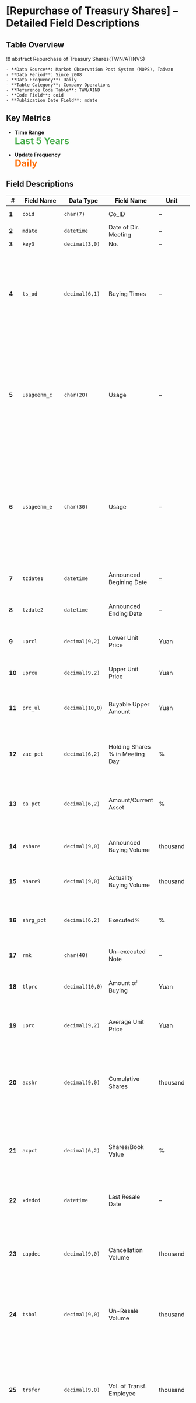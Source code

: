 # [Repurchase of Treasury Shares] – Detailed Field Descriptions


## Table Overview

!!! abstract
    Repurchase of Treasury Shares(TWN/ATINVS)

    - **Data Source**: Market Observation Post System (MOPS), Taiwan
    - **Data Period**: Since 2008
    - **Data Frequency**: Daily
    - **Table Category**: Company Operations
    - **Reference Code Table**: TWN/AIND
    - **Code Field**: coid
    - **Publication Date Field**: mdate


## Key Metrics

<div class="grid cards" markdown>

<!-- -   __Number of Records__

    ---

    Over 5,799 -->

- __Time Range__  
  **<span style="font-size: 1.8em; color: #4caf50;">Last 5 Years</span>**

- __Update Frequency__  
  **<span style="font-size: 1.8em; color: #ff6d00;">Daily</span>**

</div>


## Field Descriptions

| **#** | Field Name     | Data Type       | Field Name                     | Unit | Description                                                                                  |
|-------|----------------|------------------|-----------------------------------------|------|----------------------------------------------------------------------------------------------|
| **1**  | `coid`         | `char(7)`        | Co_ID                             | –    | Company Code code                                                                          |
| **2**  | `mdate`        | `datetime`       | Date of Dir. Meeting                      | –    | Date of Board Meeting                                                         |
| **3**  | `key3`         | `decimal(3,0)`   | No.                          | –    | Serial Number                                                                              |
| **4**  | `ts_od`        | `decimal(6,1)`   | Buying Times                       | –    | Number of Buyback as Resolved by Board, Decimal Places for Non-Regular Treasury Stock Announcement (Major Information or Financial Report)                                                     |
| **5**  | `usageenm_c`   | `char(20)`       | Usage                     | –    | Purpose of Buyback: Transfer to Employees, Merger Acceptance, Buyback for Cancellation, Equity Conversion, Transfer Convertible Bonds, Stock Option Conversion                      |
| **6**  | `usageenm_e`   | `char(30)`       | Usage                     | –    | Purpose of Buyback: Transfer to Employees, Merger Acceptance, Buyback for Cancellation, Equity Conversion, Transfer Convertible Bonds, Stock Option Conversion                                                                  |
| **7**  | `tzdate1`      | `datetime`       | Announced Begining Date                       | –    | Start Date of Scheduled Buyback Period                                                            |
| **8**  | `tzdate2`      | `datetime`       | Announced Ending Date                         | –    | End Date of Scheduled Buyback Period                                                              |
| **9**  | `uprcl`        | `decimal(9,2)`   | Lower Unit Price                              | Yuan   | Lower Limit of Scheduled Buyback Price Range (Yuan)                                                                    |
| **10** | `uprcu`        | `decimal(9,2)`   | Upper Unit Price                            | Yuan   | Upper Limit of Scheduled Buyback Price Range (Yuan)                                                                    |
| **11** | `prc_ul`       | `decimal(10,0)`  | Buyable Upper Amount                   | Yuan   | Retained Earnings + Realized Capital Reserve                                                        |
| **12** | `zac_pct`      | `decimal(6,2)`   | Holding Shares % in Meeting Day                           | %    | Number of Treasury Shares Held Before Reporting / Shares Outstanding                                                  |
| **13** | `ca_pct`       | `decimal(6,2)`   | Amount/Current Asset                | %    | Upper Limit Price * Scheduled Buyback Shares / Current Assets                                           |
| **14** | `zshare`       | `decimal(9,0)`   | Announced Buying Volume                   | thousand | Estimated Number of Shares to be Bought Back (Thousands)                                                     |
| **15** | `share9`       | `decimal(9,0)`   | Actuality Buying Volume                  | thousand | Actual Number of Shares Bought Back (Thousands)                                                                   |
| **16** | `shrg_pct`     | `decimal(6,2)`   | Executed%                  | %    | Actual Buyback Shares / Estimated Buyback Shares                                                |
| **17** | `rmk`          | `char(40)`       | Un-executed Note                                   | –    | Reason for Incomplete Execution                                                                            |
| **18** | `tlprc`        | `decimal(10,0)`  | Amount of Buying                    | Yuan   | Actual Total Buyback Amount (in thousand currency units)                                                           |
| **19** | `uprc`         | `decimal(9,2)`   | Average Unit Price                            | Yuan   | Total Buyback Amount / Number of Shares Already Bought                                                                    |
| **20** | `acshr`        | `decimal(9,0)`   | Cumulative Shares                      | thousand | Accumulated Holdings of Treasury Shares, Based on the Announcement Data Upon Completion of the Buyback Execution                                                      |
| **21** | `acpct`        | `decimal(6,2)`   | Shares/Book Value                           | %    | TCurrent Holdings [Number of Shares] (in thousand shares) / [Outstanding Shares]                                                |
| **22** | `xdedcd`       | `datetime`       | Last Resale Date                        | –    | Final Date of Treasury Shares Transfer or Cancellation                                                                      |
| **23** | `capdec`       | `decimal(9,0)`   | Cancellation Volume                           | thousand | The buyback is for cancellation, and it must be fully canceled within six months from the buyback date.                                                                |
| **24** | `tsbal`        | `decimal(9,0)`   | Un-Resale Volume               | thousand | Remaining Number of Shares Not Written Off After Installment Write-offs                                                             |
| **25** | `trsfer`       | `decimal(9,0)`   | Vol. of Transf. Employee                       | thousand | The purpose of the buyback is to transfer to employees, and it must be fully transferred, either in installments or at once, within three years from the buyback date.                                    |
| **26** | `cvert`        | `decimal(9,0)`   | Stock Ownership Transf.                         | thousand | The buyback is for share conversion and must be transferred in full, either in installments or at once, within three years from the buyback date.                                                |
| **27** | `capdec1`      | `decimal(9,0)`   | Vol. of Capital Decrease           | thousand | Number of Treasury Shares Held * Capital Reduction Ratio                                                                |
| **28** | `er_rmk`       | `char(1)`        | Vol.-Untransfered Employee              | –    | The purpose of the buyback is to transfer to employees, but it has not been entirely written off so far.                         |
| **29** | `tztrandedate` | `datetime`       | Announced Date of Dir.         | –    | Shall be announced within two days from the date of the Board Resolution                                                  |
| **30** | `tcncl_dd`     | `datetime`       | 	Cancel Date                  | –    | Board Resolution Cancellation Date                                                                   |
| **31** | `tbuy_d1`      | `datetime`       | Actual Start Buying Date                | –    | Actual Buyback Period Start Date                                                                     |
| **32** | `tbuy_dd`      | `datetime`       | Actual End Buying Date                  | –    | Actual Buyback Period End Date                                                                      |                                                      |


## Example
!!! example "Example"

    === "REST"

        ```sh
        GET https://api.tej.com.tw/api/datatables/TWN/ATINVS.json?api_key=<YOURAPIKEY>
        ```

    === "Python"

        ```sh
        import tejapi
        tejapi.ApiConfig.api_key = "YOURAPIKEY"
        data = tejapi.get('TWN/ATINVS')
        ```
    
    === "R"

        ```sh
        library("Tejapi")
        Tejapi.api_key("YOURAPIKEY")
        yourdata<- Tejapi('TWN/ATINVS')
        ```
    
    === "C#"

        ```sh
        using Tejapi;
        var client = new TejClient("<YOURAPIKEY>");
        var result = await client.GetAsync("TWN/ATINVS");
        ```
    
    === "vb.net"

        ```sh
        Imports Tejapi
        Dim client As TejClient = New TejClient("<YOURAPIKEY>")
        Dim result As DataTable = Await client.GetAsync("TWN/ATINVS")
        ```
    
